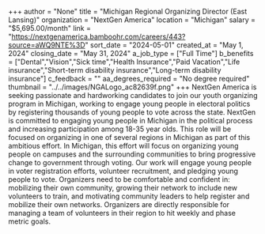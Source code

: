 +++
author = "None"
title = "Michigan Regional Organizing Director (East Lansing)"
organization = "NextGen America"
location = "Michigan"
salary = "$5,695.00/month"
link = "https://nextgenamerica.bamboohr.com/careers/443?source=aWQ9NTE%3D"
sort_date = "2024-05-01"
created_at = "May 1, 2024"
closing_date = "May 31, 2024"
a_job_type = ["Full Time"]
b_benefits = ["Dental","Vision","Sick time","Health Insurance","Paid Vacation","Life insurance","Short-term disability insurance","Long-term disability insurance"]
c_feedback = ""
aa_degrees_required = "No degree required"
thumbnail = "../../images/NGALogo_ac82639f.png"
+++
NextGen America is seeking passionate and hardworking candidates to join our youth organizing program in Michigan, working to engage young people in electoral politics by registering thousands of young people to vote across the state. NextGen is committed to engaging young people in Michigan in the political process and increasing participation among 18-35 year olds. This role will be focused on organizing in one of several regions in Michigan as part of this ambitious effort. 
In Michigan, this effort will focus on organizing young people on campuses and the surrounding communities to bring progressive change to government through voting. Our work will engage young people in voter registration efforts, volunteer recruitment, and pledging young people to vote. Organizers need to be comfortable and confident in: mobilizing their own community, growing their network to include new volunteers to train, and motivating community leaders to help register and mobilize their own networks. Organizers are directly responsible for managing a team of volunteers in their region to hit weekly and phase metric goals. 